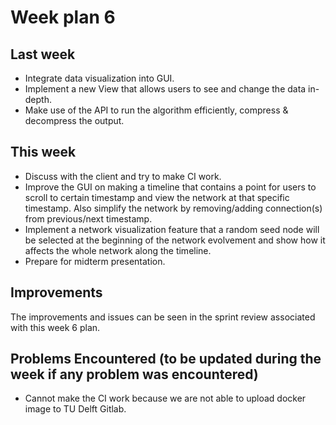 # Week plan 6

## Last week
* Integrate data visualization into GUI.
* Implement a new View that allows users to see and change the data in-depth.
* Make use of the API to run the algorithm efficiently, compress & decompress the output.

## This week
* Discuss with the client and try to make CI work.
* Improve the GUI on making a timeline that contains a point for users to scroll to certain timestamp and view the network at that specific timestamp. Also simplify the network by removing/adding connection(s) from previous/next timestamp.
* Implement a network visualization feature that a random seed node will be selected at the beginning of the network evolvement and show how it affects the whole network along the timeline.
* Prepare for midterm presentation.


## Improvements
The improvements and issues can be seen in the sprint review associated with this week 6 plan.

## Problems Encountered (to be updated during the week if any problem was encountered)
* Cannot make the CI work because we are not able to upload docker image to TU Delft Gitlab. 
